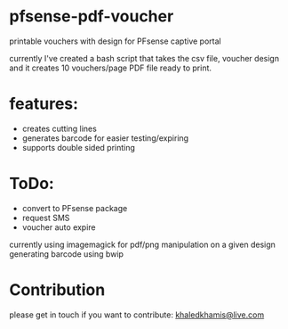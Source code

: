 # pfsense-pdf-voucher
printable vouchers with design for PFsense captive portal

currently I've created a bash script that takes the csv file, voucher design and it creates 10 vouchers/page PDF file ready to print.

# features:
* creates cutting lines
* generates barcode for easier testing/expiring
* supports double sided printing

# ToDo:
* convert to PFsense package
* request SMS
* voucher auto expire

currently using imagemagick for pdf/png manipulation on a given design
generating barcode using bwip

# Contribution
please get in touch if you want to contribute:
khaledkhamis@live.com
